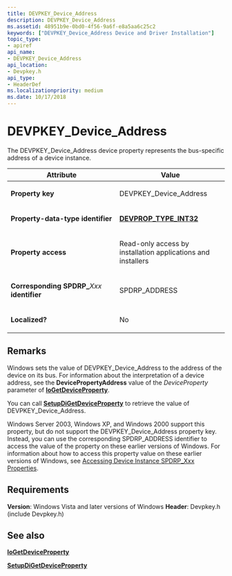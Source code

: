 ```yaml
---
title: DEVPKEY_Device_Address
description: DEVPKEY_Device_Address
ms.assetid: 48951b9e-0bd0-4f56-9a6f-e8a5aa6c25c2
keywords: ["DEVPKEY_Device_Address Device and Driver Installation"]
topic_type:
- apiref
api_name:
- DEVPKEY_Device_Address
api_location:
- Devpkey.h
api_type:
- HeaderDef
ms.localizationpriority: medium
ms.date: 10/17/2018
---
```


# DEVPKEY_Device_Address


The DEVPKEY_Device_Address device property represents the bus-specific address of a device instance.

<table>
<colgroup>
<col width="50%" />
<col width="50%" />
</colgroup>
<thead>
<tr>
<th>Attribute</th>
<th>Value</th>
</tr>
</thead>
<tbody>
<tr class="odd">
<td align="left"><p><strong>Property key</strong></p></td>
<td align="left"><p>DEVPKEY_Device_Address</p></td>
</tr>
<tr class="even">
<td align="left"><p><strong>Property-data-type identifier</strong></p></td>
<td align="left"><p><a href="devprop-type-int32.md" data-raw-source="[&lt;strong&gt;DEVPROP_TYPE_INT32&lt;/strong&gt;](devprop-type-int32.md)"><strong>DEVPROP_TYPE_INT32</strong></a></p></td>
</tr>
<tr class="odd">
<td align="left"><p><strong>Property access</strong></p></td>
<td align="left"><p>Read-only access by installation applications and installers</p></td>
</tr>
<tr class="even">
<td align="left"><p><strong>Corresponding SPDRP_</strong><em>Xxx</em> <strong>identifier</strong></p></td>
<td align="left"><p>SPDRP_ADDRESS</p></td>
</tr>
<tr class="odd">
<td align="left"><p><strong>Localized?</strong></p></td>
<td align="left"><p>No</p></td>
</tr>
</tbody>
</table>

 

Remarks
-------

Windows sets the value of DEVPKEY_Device_Address to the address of the device on its bus. For information about the interpretation of a device address, see the **DevicePropertyAddress** value of the *DeviceProperty* parameter of [**IoGetDeviceProperty**](/windows-hardware/drivers/ddi/wdm/nf-wdm-iogetdeviceproperty).

You can call [**SetupDiGetDeviceProperty**](/windows/desktop/api/setupapi/nf-setupapi-setupdigetdevicepropertyw) to retrieve the value of DEVPKEY_Device_Address.

Windows Server 2003, Windows XP, and Windows 2000 support this property, but do not support the DEVPKEY_Device_Address property key. Instead, you can use the corresponding SPDRP_ADDRESS identifier to access the value of the property on these earlier versions of Windows. For information about how to access this property value on these earlier versions of Windows, see [Accessing Device Instance SPDRP_Xxx Properties](./accessing-device-instance-spdrp-xxx-properties.md).

Requirements
------------

**Version**: Windows Vista and later versions of Windows
**Header**: Devpkey.h (include Devpkey.h)


## See also


[**IoGetDeviceProperty**](/windows-hardware/drivers/ddi/wdm/nf-wdm-iogetdeviceproperty)

[**SetupDiGetDeviceProperty**](/windows/desktop/api/setupapi/nf-setupapi-setupdigetdevicepropertyw)

 

